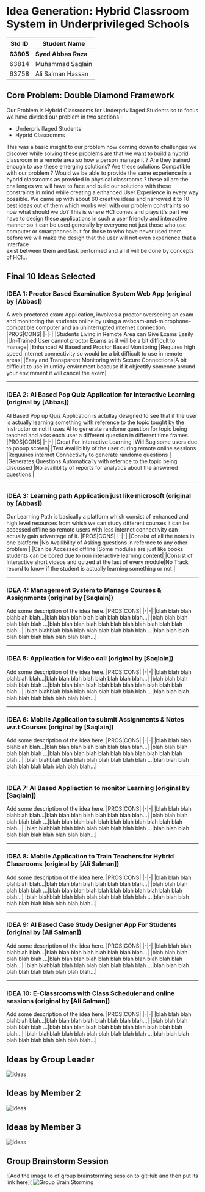 # Idea Generation: Hybrid Classroom System in Underprivileged Schools

|Std ID|Student Name|
|:-----:|---------------------|
|**63805**|**Syed Abbas Raza**|
|63814|Muhammad Saqlain|
|63758|Ali Salman Hassan|


## Core Problem: Double Diamond Framework

Our Problem is Hybrid Classrooms for Underprivillaged Students so to focus we have divided our problem in two sections :
   * Underprivillaged Students
   * Hyprid Classromms
   
 This was a basic insight to our problem now coming down to challenges we discover while solving these problems are that we want to build a hybrid classroom in a remote area
 so how a person manage it ? Are they trained enough to use these emerging solutions? Are these solutions Compatible with our problem ? Would we be able to provide the same 
 experience in a hybrid classrooms as provided in physical classrooms ? these all are the challenges we will have to face and build our solutions with these constraints in mind
 while creating a enhanced User Experience in every way possible.
 We came up with about 60 creative ideas and narrowed it to 10 best ideas out of them which works well with our problem constraints so now what should we do?
 This is where HCI comes and plays it's part we have to design these applications in such a user friendly and interactive manner so it can be used generally by everyone not
 just those who use computer or smartphones but for those to who have never used them before we will make the design that the user will not even experience that a interface    
 exist between them and task performed and all it will be done by concepts of HCI... 

## Final 10 Ideas Selected

### IDEA 1: Proctor Based Examination System Web App (original by [Abbas])
A web proctored exam Application, involves a proctor overseeing an exam and monitoring the students online by using a webcam-and-microphone-compatible computer and an uninterrupted internet connection.
|PROS|CONS|
|-|-|
|Students Living in Remote Area can Give Exams Easily |Un-Trained User cannot proctor Exams as it will be a bit difficult to manage|
|Enhanced AI Based and Proctor Based Monitoring |Requires high speed internet connectivity so would be a bit difficult to use in remote areas|
|Easy and Transparent Monitoring with Secure Connections|A bit difficult to use in untidy envirnment beacuse if it objectify someone around your envirnment it will cancel the exam|

---
### IDEA 2: AI Based Pop Quiz Application for Interactive Learning (original by [Abbas])
AI Based Pop up Quiz Application is actullay designed to see that if the user is actually learning something with reference to the topic tought by the instructor or not it uses 
AI to generate randome question for topic being teached and asks each user a different question in different time frames.
|PROS|CONS|
|-|-|
|Great For interactive Learning |Will Bug some users due to popup screen|
|Test Availibiltiy of the user during remote online sessions |Requuires internet Connectivity to generate randome questions |
|Generates Questions Automatically with refernce to the topic being discussed |No availiblity of reports for analytics about the answered questions |

---
### IDEA 3: Learning path Application just like microsoft (original by [Abbas])
Our Learning Path is basically a platform whish consist of enhanced and high level resources from whish we can study different courses it can be accessed offline so remote users with less internet connectivity can actually gain advantage of it.
|PROS|CONS|
|-|-|
|Consist of all the notes in one platform |No Availibility of Asking questions in refernce to any other problem |
|Can be Accessed offline |Some modules are just like books students can be bored due to non interactive learning content|
|Consist of Interactive short videos and quized at the last of every module|No Track record to know if the student is actually learning something or not |

---
### IDEA 4: Management System to Manage Courses & Assignments (original by [Saqlain])
Add some description of the idea here. 
|PROS|CONS|
|-|-|
|blah blah blah blahblah blah...|blah blah blah blah blah blah blah blah...|
|blah blah blah blah blah blah ...|blah blah blah blah blah blah blah blah blah blah blah blah...|
|blah blahblah blah blah blah blah blah blah blah ...|blah blah blah blah blah blah blah blah blah blah...|

---
### IDEA 5: Application for Video call (original by [Saqlain])
Add some description of the idea here. 
|PROS|CONS|
|-|-|
|blah blah blah blahblah blah...|blah blah blah blah blah blah blah blah...|
|blah blah blah blah blah blah ...|blah blah blah blah blah blah blah blah blah blah blah blah...|
|blah blahblah blah blah blah blah blah blah blah ...|blah blah blah blah blah blah blah blah blah blah...|

---
### IDEA 6: Mobile Application to submit Assignments & Notes w.r.t Courses (original by [Saqlain])
Add some description of the idea here. 
|PROS|CONS|
|-|-|
|blah blah blah blahblah blah...|blah blah blah blah blah blah blah blah...|
|blah blah blah blah blah blah ...|blah blah blah blah blah blah blah blah blah blah blah blah...|
|blah blahblah blah blah blah blah blah blah blah ...|blah blah blah blah blah blah blah blah blah blah...|

---
### IDEA 7: AI Based Appliaction to monitor Learning (original by [Saqlain])
Add some description of the idea here. 
|PROS|CONS|
|-|-|
|blah blah blah blahblah blah...|blah blah blah blah blah blah blah blah...|
|blah blah blah blah blah blah ...|blah blah blah blah blah blah blah blah blah blah blah blah...|
|blah blahblah blah blah blah blah blah blah blah ...|blah blah blah blah blah blah blah blah blah blah...|

---
### IDEA 8: Mobile Application to Train Teachers for Hybrid Classrooms (original by [Ali Salman])
Add some description of the idea here. 
|PROS|CONS|
|-|-|
|blah blah blah blahblah blah...|blah blah blah blah blah blah blah blah...|
|blah blah blah blah blah blah ...|blah blah blah blah blah blah blah blah blah blah blah blah...|
|blah blahblah blah blah blah blah blah blah blah ...|blah blah blah blah blah blah blah blah blah blah...|

---
### IDEA 9: AI Based Case Study Designer App For Students (original by [Ali Salman])
Add some description of the idea here. 
|PROS|CONS|
|-|-|
|blah blah blah blahblah blah...|blah blah blah blah blah blah blah blah...|
|blah blah blah blah blah blah ...|blah blah blah blah blah blah blah blah blah blah blah blah...|
|blah blahblah blah blah blah blah blah blah blah ...|blah blah blah blah blah blah blah blah blah blah...|

---
### IDEA 10: E-Classrooms with Class Scheduler and online sessions (original by [Ali Salman])
Add some description of the idea here. 
|PROS|CONS|
|-|-|
|blah blah blah blahblah blah...|blah blah blah blah blah blah blah blah...|
|blah blah blah blah blah blah ...|blah blah blah blah blah blah blah blah blah blah blah blah...|
|blah blahblah blah blah blah blah blah blah blah ...|blah blah blah blah blah blah blah blah blah blah...|



## Ideas by Group Leader

![Ideas](https://user-images.githubusercontent.com/61627416/147766086-6a8d71ca-848f-4367-a65e-b189f02d6fcd.jpg "Ideas By Abbas")

## Ideas by Member 2

![Ideas](https://user-images.githubusercontent.com/61619701/146824321-4ccf2efe-f296-477d-a38a-e1cf86eafb7a.jpeg "Ideas By Saqlain")

## Ideas by Member 3

![Ideas](https://user-images.githubusercontent.com/61631420/146558789-c2d19d2d-0b0d-473c-bf70-a642e83f3c17.jpeg "Ideas By Ali Salman")



## Group Brainstorm Session 
![Add the image to of group brainstorming session to gitHub and then put its link here]( ![Group Brain Storming](https://user-images.githubusercontent.com/61627416/147772355-ec220791-9301-4c48-a9ee-0444d3d62548.jpg "Group Branin Storming")

   
